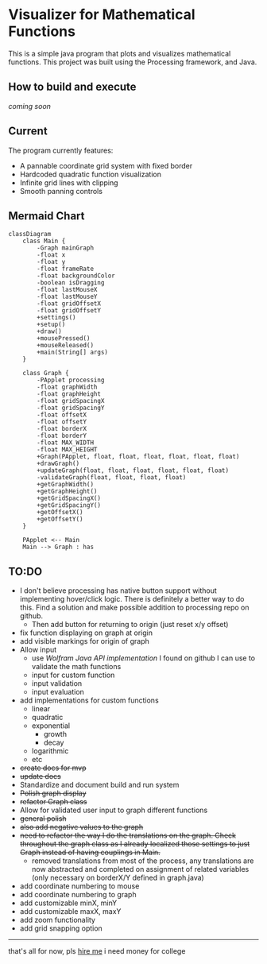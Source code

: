 # Visualizer for Mathematical Functions

This is a simple java program that plots and visualizes mathematical functions. This project was built using the Processing framework, and Java.

## How to build and execute
*coming soon*

## Current
The program currently features:
* A pannable coordinate grid system with fixed border
* Hardcoded quadratic function visualization
* Infinite grid lines with clipping
* Smooth panning controls

## Mermaid Chart

```mermaid
classDiagram
    class Main {
        -Graph mainGraph
        -float x
        -float y
        -float frameRate
        -float backgroundColor
        -boolean isDragging
        -float lastMouseX
        -float lastMouseY
        -float gridOffsetX
        -float gridOffsetY
        +settings()
        +setup()
        +draw()
        +mousePressed()
        +mouseReleased()
        +main(String[] args)
    }
    
    class Graph {
        -PApplet processing
        -float graphWidth
        -float graphHeight
        -float gridSpacingX
        -float gridSpacingY
        -float offsetX
        -float offsetY
        -float borderX
        -float borderY
        -float MAX_WIDTH
        -float MAX_HEIGHT
        +Graph(PApplet, float, float, float, float, float, float)
        +drawGraph()
        +updateGraph(float, float, float, float, float, float)
        -validateGraph(float, float, float, float)
        +getGraphWidth()
        +getGraphHeight()
        +getGridSpacingX()
        +getGridSpacingY()
        +getOffsetX()
        +getOffsetY()
    }
    
    PApplet <-- Main
    Main --> Graph : has
```

## TO:DO
  * I don't believe processing has native button support without implementing hover/click logic. There is definitely a better way to do this. Find a solution and make possible addition to processing repo on github.
      * Then add button for returning to origin (just reset x/y offset) 
  * fix function displaying on graph at origin
  * add visible markings for origin of graph
  * Allow input
      * use _Wolfram Java API implementation_ I found on github I can use to validate the math functions
      * input for custom function
      * input validation
      * input evaluation
  * add implementations for custom functions
      * linear
      * quadratic
      * exponential
          * growth
          * decay
      * logarithmic
      * etc
  * ~~create docs for mvp~~
  * ~~update docs~~
  * Standardize and document build and run system
  * ~~Polish graph display~~
  * ~~refactor Graph class~~
  * Allow for validated user input to graph different functions
  * ~~general polish~~
  * ~~also add negative values to the graph~~
  * ~~need to refactor the way I do the translations on the graph. Check throughout the graph class as I already localized those settings to just Graph instead of having couplings in Main.~~
      * removed translations from most of the process, any translations are now abstracted and completed on assignment of related variables (only necessary on borderX/Y defined in graph.java)
  * add coordinate numbering to mouse
  * add coordinate numbering to graph
  * add customizable minX, minY
  * add customizable maxX, maxY
  * add zoom functionality
  * add grid snapping option


---
that's all for now, pls [hire me](https://github.com/SedWilliams) i need money for college

